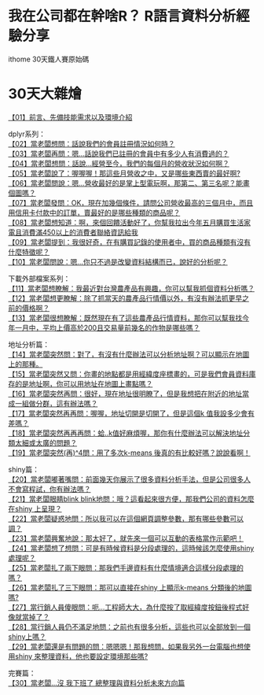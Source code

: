 # 我在公司都在幹啥R？ R語言資料分析經驗分享
ithome 30天鐵人賽原始碼


# 30天大雜燴
[【01】前言、先備技能需求以及環境介紹 ](https://ithelp.ithome.com.tw/articles/10192035)<br>

dplyr系列：<br>
[【02】當老闆想問：話說我們的會員註冊情況如何時？](https://ithelp.ithome.com.tw/articles/10192200)<br>
[【03】當老闆再問：嗯...話說我們已註冊的會員中有多少人有消費過的？](https://ithelp.ithome.com.tw/articles/10192384)<br>
[【04】當老闆想問：話說...經營至今，我們的每個月的營收狀況如何啊？](https://ithelp.ithome.com.tw/articles/10192697)<br>
[【05】當老闆說了：喔喔喔！那這些月營收之中，又是哪些東西賣的最好啊?](https://ithelp.ithome.com.tw/articles/10192911)<br>
[【06】當老闆問說：嗯...營收最好的是掌上型電玩啊，那第二、第三名呢？能畫個圖嗎？](https://ithelp.ithome.com.tw/articles/10193288)<br>
[【07】當老闆發問：OK，現在加幾個條件，請問公司營收最高的三個月中，而且用信用卡付款中的訂單，賣最好的是哪些種類的商品呢？](https://ithelp.ithome.com.tw/articles/10193499)<br>
[【08】當老闆想知道：啊，來個回饋活動好了，你幫我拉出今年五月購買生活家電且消費滿450以上的消費者聯絡資訊給我](https://ithelp.ithome.com.tw/articles/10193679)<br>
[【09】當老闆提到：我很好奇，在有購買記錄的使用者中，買的商品種類有沒有什麼特徵呢？](https://ithelp.ithome.com.tw/articles/10194059)<br>
[【10】當老闆問說：嗯...你只不過是改變資料結構而已，說好的分析呢？](https://ithelp.ithome.com.tw/articles/10194134)<br>

下載外部檔案系列：<br>
[【11】當老闆想瞭解：我最近對台灣農產品有興趣，你可以幫我抓個資料分析嗎？](https://ithelp.ithome.com.tw/articles/10194348)<br>
[【12】當老闆想更瞭解：除了抓當天的農產品行情價以外，有沒有辦法抓更早之前的價格啊？](https://ithelp.ithome.com.tw/articles/10194605)<br>
[【13】當老闆很想瞭解：既然現在有了這些農產品行情資料，那你可以幫我找今年一月中，平均上價高於200且交易量前幾名的作物是哪些嗎？](https://ithelp.ithome.com.tw/articles/10194881)<br>

地址分析篇：<br>
[【14】當老闆突然問：對了，有沒有什麼辦法可以分析地址啊？可以顯示在地圖上的那種。](https://ithelp.ithome.com.tw/articles/10195063)<br>
[【15】當老闆突然又問：你畫的地點都是用經緯度座標畫的，可是我們會員資料庫存的是地址啊，你可以用地址在地圖上畫點嗎？](https://ithelp.ithome.com.tw/articles/10195227)<br>
[【16】當老闆突然再問：很好，現在地址很明瞭了，但是我想把在附近的地址當成一組做分群，這有辦法嗎？](https://ithelp.ithome.com.tw/articles/10195488)<br>
[【17】當老闆突然再再問：喔喔，地址切開是切開了，但是這個k 值我設多少會有差嗎？](https://ithelp.ithome.com.tw/articles/10195568)<br>
[【18】當老闆突然再再再問：蛤..k值好麻煩喔，那你有什麼辦法可以解決地址分類太細或太廣的問題？](https://ithelp.ithome.com.tw/articles/10195749)<br>
[【19】當老闆突然(再)^4問：用了多次k-means 後真的有比較好嗎？說說看啊！](https://ithelp.ithome.com.tw/articles/10195913)<br>

shiny篇：<br>
[【20】當老闆嘟著嘴問：前面幾天你展示了很多資料分析手法，但是公司很多人不會寫程試，你有辦法嗎？](https://ithelp.ithome.com.tw/articles/10196160)<br>
[【21】當老闆眼睛blink blink地問：哦？這看起來很方便，那我們公司的資料怎麼在shiny 上呈現？](https://ithelp.ithome.com.tw/articles/10196322)<br>
[【22】當老闆疑惑地問：所以我可以在這個網頁調整參數，那有哪些參數可以調？](https://ithelp.ithome.com.tw/articles/10196499)<br>
[【23】當老闆興奮地說：那太好了，就先來一個可以互動的表格當作示範吧！](https://ithelp.ithome.com.tw/articles/10196634)<br>
[【24】當老闆想了想問：可是有時候資料是分段處理的，這時候該怎麼使用shiny 處理呢？](https://ithelp.ithome.com.tw/articles/10196754)<br>
[【25】當老闆扎了兩下眼問：那我們手邊資料有什麼情境適合這樣分段處理的嗎？](https://ithelp.ithome.com.tw/articles/10196825)<br>
[【26】當老闆扎了三下眼問：那可以直接在shiny 上顯示k-means 分類後的地圖嗎?](https://ithelp.ithome.com.tw/articles/10196977)<br>
[【27】當行銷人員傻眼問：呃...工程師大大，為什麼按了取經緯度按鈕後程式好像就當掉了？](https://ithelp.ithome.com.tw/articles/10197072)<br>
[【28】當行銷人員仍不滿足地問：之前也有很多分析，這些也可以全部放到一個shiny上嗎？](https://ithelp.ithome.com.tw/articles/10197148)<br>
[【29】當老闆還是有問題的問：嗯嗯嗯！那我想問，如果我另外一台電腦也想使用shiny 來整理資料，他也要設定環境那些嗎?](https://ithelp.ithome.com.tw/articles/10197292)<br>

完賽篇：<br>
[【30】當老闆...沒 我下班了 總整理與資料分析未來方向篇](https://ithelp.ithome.com.tw/articles/10197412)<br>